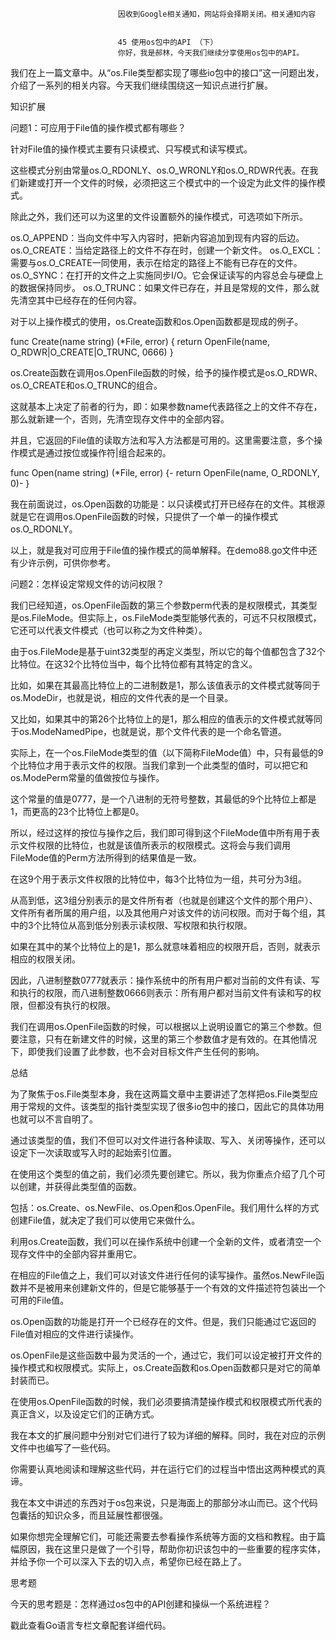 
                            
                            因收到Google相关通知，网站将会择期关闭。相关通知内容
                            
                            
                            45 使用os包中的API （下）
                            你好，我是郝林，今天我们继续分享使用os包中的API。

我们在上一篇文章中。从“os.File类型都实现了哪些io包中的接口”这一问题出发，介绍了一系列的相关内容。今天我们继续围绕这一知识点进行扩展。

知识扩展

问题1：可应用于File值的操作模式都有哪些？

针对File值的操作模式主要有只读模式、只写模式和读写模式。

这些模式分别由常量os.O_RDONLY、os.O_WRONLY和os.O_RDWR代表。在我们新建或打开一个文件的时候，必须把这三个模式中的一个设定为此文件的操作模式。

除此之外，我们还可以为这里的文件设置额外的操作模式，可选项如下所示。


os.O_APPEND：当向文件中写入内容时，把新内容追加到现有内容的后边。
os.O_CREATE：当给定路径上的文件不存在时，创建一个新文件。
os.O_EXCL：需要与os.O_CREATE一同使用，表示在给定的路径上不能有已存在的文件。
os.O_SYNC：在打开的文件之上实施同步I/O。它会保证读写的内容总会与硬盘上的数据保持同步。
os.O_TRUNC：如果文件已存在，并且是常规的文件，那么就先清空其中已经存在的任何内容。


对于以上操作模式的使用，os.Create函数和os.Open函数都是现成的例子。

func Create(name string) (*File, error) {
 return OpenFile(name, O_RDWR|O_CREATE|O_TRUNC, 0666)
}


os.Create函数在调用os.OpenFile函数的时候，给予的操作模式是os.O_RDWR、os.O_CREATE和os.O_TRUNC的组合。

这就基本上决定了前者的行为，即：如果参数name代表路径之上的文件不存在，那么就新建一个，否则，先清空现存文件中的全部内容。

并且，它返回的File值的读取方法和写入方法都是可用的。这里需要注意，多个操作模式是通过按位或操作符|组合起来的。

func Open(name string) (*File, error) {-
return OpenFile(name, O_RDONLY, 0)-
}

我在前面说过，os.Open函数的功能是：以只读模式打开已经存在的文件。其根源就是它在调用os.OpenFile函数的时候，只提供了一个单一的操作模式os.O_RDONLY。

以上，就是我对可应用于File值的操作模式的简单解释。在demo88.go文件中还有少许示例，可供你参考。

问题2：怎样设定常规文件的访问权限？

我们已经知道，os.OpenFile函数的第三个参数perm代表的是权限模式，其类型是os.FileMode。但实际上，os.FileMode类型能够代表的，可远不只权限模式，它还可以代表文件模式（也可以称之为文件种类）。

由于os.FileMode是基于uint32类型的再定义类型，所以它的每个值都包含了32个比特位。在这32个比特位当中，每个比特位都有其特定的含义。

比如，如果在其最高比特位上的二进制数是1，那么该值表示的文件模式就等同于os.ModeDir，也就是说，相应的文件代表的是一个目录。

又比如，如果其中的第26个比特位上的是1，那么相应的值表示的文件模式就等同于os.ModeNamedPipe，也就是说，那个文件代表的是一个命名管道。

实际上，在一个os.FileMode类型的值（以下简称FileMode值）中，只有最低的9个比特位才用于表示文件的权限。当我们拿到一个此类型的值时，可以把它和os.ModePerm常量的值做按位与操作。

这个常量的值是0777，是一个八进制的无符号整数，其最低的9个比特位上都是1，而更高的23个比特位上都是0。

所以，经过这样的按位与操作之后，我们即可得到这个FileMode值中所有用于表示文件权限的比特位，也就是该值所表示的权限模式。这将会与我们调用FileMode值的Perm方法所得到的结果值是一致。

在这9个用于表示文件权限的比特位中，每3个比特位为一组，共可分为3组。

从高到低，这3组分别表示的是文件所有者（也就是创建这个文件的那个用户）、文件所有者所属的用户组，以及其他用户对该文件的访问权限。而对于每个组，其中的3个比特位从高到低分别表示读权限、写权限和执行权限。

如果在其中的某个比特位上的是1，那么就意味着相应的权限开启，否则，就表示相应的权限关闭。

因此，八进制整数0777就表示：操作系统中的所有用户都对当前的文件有读、写和执行的权限，而八进制整数0666则表示：所有用户都对当前文件有读和写的权限，但都没有执行的权限。

我们在调用os.OpenFile函数的时候，可以根据以上说明设置它的第三个参数。但要注意，只有在新建文件的时候，这里的第三个参数值才是有效的。在其他情况下，即使我们设置了此参数，也不会对目标文件产生任何的影响。

总结

为了聚焦于os.File类型本身，我在这两篇文章中主要讲述了怎样把os.File类型应用于常规的文件。该类型的指针类型实现了很多io包中的接口，因此它的具体功用也就可以不言自明了。

通过该类型的值，我们不但可以对文件进行各种读取、写入、关闭等操作，还可以设定下一次读取或写入时的起始索引位置。

在使用这个类型的值之前，我们必须先要创建它。所以，我为你重点介绍了几个可以创建，并获得此类型值的函数。

包括：os.Create、os.NewFile、os.Open和os.OpenFile。我们用什么样的方式创建File值，就决定了我们可以使用它来做什么。

利用os.Create函数，我们可以在操作系统中创建一个全新的文件，或者清空一个现存文件中的全部内容并重用它。

在相应的File值之上，我们可以对该文件进行任何的读写操作。虽然os.NewFile函数并不是被用来创建新文件的，但是它能够基于一个有效的文件描述符包装出一个可用的File值。

os.Open函数的功能是打开一个已经存在的文件。但是，我们只能通过它返回的File值对相应的文件进行读操作。

os.OpenFile是这些函数中最为灵活的一个，通过它，我们可以设定被打开文件的操作模式和权限模式。实际上，os.Create函数和os.Open函数都只是对它的简单封装而已。

在使用os.OpenFile函数的时候，我们必须要搞清楚操作模式和权限模式所代表的真正含义，以及设定它们的正确方式。

我在本文的扩展问题中分别对它们进行了较为详细的解释。同时，我在对应的示例文件中也编写了一些代码。

你需要认真地阅读和理解这些代码，并在运行它们的过程当中悟出这两种模式的真谛。

我在本文中讲述的东西对于os包来说，只是海面上的那部分冰山而已。这个代码包囊括的知识众多，而且延展性都很强。

如果你想完全理解它们，可能还需要去参看操作系统等方面的文档和教程。由于篇幅原因，我在这里只是做了一个引导，帮助你初识该包中的一些重要的程序实体，并给予你一个可以深入下去的切入点，希望你已经在路上了。

思考题

今天的思考题是：怎样通过os包中的API创建和操纵一个系统进程？

戳此查看Go语言专栏文章配套详细代码。

                        
                        
                            